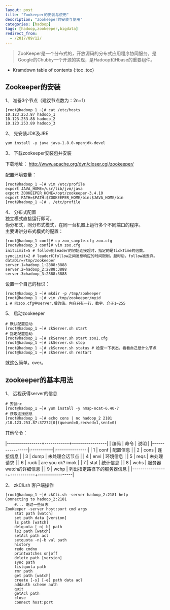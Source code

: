 ```yaml
---
layout: post
title: "Zookeeper的安装与使用"
description: "Zookeeper的安装与使用"
categories: [hadoop]
tags: [hadoop,zookeeper,bigdata]
redirect_from:
  - /2017/09/12/
---
```


> ZooKeeper是一个分布式的，开放源码的分布式应用程序协同服务。是Google的Chubby一个开源的实现，是Hadoop和Hbase的重要组件。

* Kramdown table of contents
{:toc .toc}


## Zookeeper的安装

1、	准备3个节点（建议节点数为：2n+1）  

	[root@hadoop_1 ~]# cat /etc/hosts
	10.123.253.87 hadoop_1
	10.123.253.88 hadoop_2
	10.123.253.89 hadoop_3

2、  先安装JDK及JRE

    yum install -y java java-1.8.0-openjdk-devel

3、	下载zookeeper安装包并安装  

下载地址： http://www.apache.org/dyn/closer.cgi/zookeeper/  

配置环境变量：  

	[root@hadoop_1 ~]# vim /etc/profile
	export JAVA_HOME=/usr/lib/jvm/java
	export ZOOKEEPER_HOME=/opt/zookeeper-3.4.10
	export PATH=$PATH:$ZOOKEEPER_HOME/bin:$JAVA_HOME/bin
	[root@hadoop_1 ~]# . /etc/profile  

4、	分布式配置  
独立模式直接运行即可。  
伪分布式，同分布式模式，在同一台机器上运行多个不同端口的程序。  
主要讲讲分布式模式的配置：

	[root@hadoop_1 conf]# cp zoo_sample.cfg zoo.cfg
	[root@hadoop_3 conf]# vim zoo.cfg
	initLimit=5 # follow到leader的初始连接超时，指定的是tickTime的倍数。
	syncLimit=2 # leader和follow之间消息响应的时间限制，超时后，follow被丢弃。
	dataDir=/tmp/zookeeper
	server.1=hadoop_1:2888:3888
	server.2=hadoop_2:2888:3888
	server.3=hadoop_3:2888:3888

设置一个自己的标识：
	
	[root@hadoop_1 ~]# mkdir -p /tmp/zookeeper
	[root@hadoop_1 ~]# vim /tmp/zookeeper/myid
	1 # 同zoo.cfg中server.后的值。内容只有一行，数字，介于1~255

5、 启动zookeeper

	# 默认配置启动
	[root@hadoop_1 ~]# zkServer.sh start
	# 指定配置启动
	[root@hadoop_1 ~]# zkServer.sh start zoo1.cfg
	[root@hadoop_1 ~]# zkServer.sh stop
	[root@hadoop_1 ~]# zkServer.sh status # 检查一下状态，看看自己是什么节点
	[root@hadoop_1 ~]# zkServer.sh restart

就这么简单。over。

## zookeeper的基本用法

1、	远程获得server的信息
	
	# 安装nc
	[root@hadoop_1 ~]# yum install -y nmap-ncat-6.40-7
	# 获取连接信息
	[root@hadoop_1 ~]# echo cons | nc hadoop_2 2181    
 	/10.123.253.87:37272[0](queued=0,recved=1,sent=0)

其他命令：
  
|-----------------+------------+-----------------| 
| 编码 | 命令 | 说明 | 
|-----------------|:-----------|:---------------:|
| 1 | conf | 配置信息 |
| 2 | cons | 连接信息 |
| 3 | dump | 未处理会话节点 |
| 4 | envi | 环境信息 |
| 5 | reqs | 未处理请求 |
| 6 | ruok | are you ok? imok |
| 7 | stat | 统计信息 |
| 8 | wchs | 服务器watch的详细信息 |
| 9 | wchp | 列出指定路径下的服务器信息 |
|-----------------+------------+-----------------|

2、	zkCli.sh 客户端操作  

	[root@hadoop_1 ~]# zkCli.sh -server hadoop_2:2181 help
	Connecting to hadoop_2:2181
		#... 略过一些日志
	ZooKeeper -server host:port cmd args
        stat path [watch]
        set path data [version]
        ls path [watch]
        delquota [-n|-b] path
        ls2 path [watch]
        setAcl path acl
        setquota -n|-b val path
        history 
        redo cmdno
        printwatches on|off
        delete path [version]
        sync path
        listquota path
        rmr path
        get path [watch]
        create [-s] [-e] path data acl
        addauth scheme auth
        quit 
        getAcl path
        close 
        connect host:port